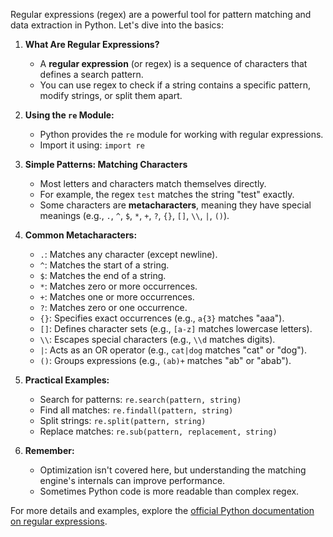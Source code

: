 Regular expressions (regex) are a powerful tool for pattern matching and data extraction in Python. Let's dive into the basics:

1. **What Are Regular Expressions?**
   - A **regular expression** (or regex) is a sequence of characters that defines a search pattern.
   - You can use regex to check if a string contains a specific pattern, modify strings, or split them apart.

2. **Using the `re` Module:**
   - Python provides the `re` module for working with regular expressions.
   - Import it using: `import re`

3. **Simple Patterns: Matching Characters**
   - Most letters and characters match themselves directly.
   - For example, the regex `test` matches the string "test" exactly.
   - Some characters are **metacharacters**, meaning they have special meanings (e.g., `.`, `^`, `$`, `*`, `+`, `?`, `{}`, `[]`, `\\`, `|`, `()`).

4. **Common Metacharacters:**
   - `.`: Matches any character (except newline).
   - `^`: Matches the start of a string.
   - `$`: Matches the end of a string.
   - `*`: Matches zero or more occurrences.
   - `+`: Matches one or more occurrences.
   - `?`: Matches zero or one occurrence.
   - `{}`: Specifies exact occurrences (e.g., `a{3}` matches "aaa").
   - `[]`: Defines character sets (e.g., `[a-z]` matches lowercase letters).
   - `\\`: Escapes special characters (e.g., `\\d` matches digits).
   - `|`: Acts as an OR operator (e.g., `cat|dog` matches "cat" or "dog").
   - `()`: Groups expressions (e.g., `(ab)+` matches "ab" or "abab").

5. **Practical Examples:**
   - Search for patterns: `re.search(pattern, string)`
   - Find all matches: `re.findall(pattern, string)`
   - Split strings: `re.split(pattern, string)`
   - Replace matches: `re.sub(pattern, replacement, string)`

6. **Remember:**
   - Optimization isn't covered here, but understanding the matching engine's internals can improve performance.
   - Sometimes Python code is more readable than complex regex.

For more details and examples, explore the [official Python documentation on regular expressions](https://docs.python.org/3/howto/regex.html).
